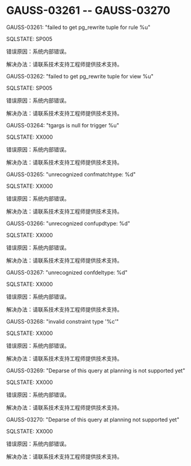 # GAUSS-03261 -- GAUSS-03270<a name="ZH-CN_TOPIC_0302073320"></a>

GAUSS-03261: "failed to get pg\_rewrite tuple for rule %u"

SQLSTATE: SP005

错误原因：系统内部错误。

解决办法：请联系技术支持工程师提供技术支持。

GAUSS-03262: "failed to get pg\_rewrite tuple for view %u"

SQLSTATE: SP005

错误原因：系统内部错误。

解决办法：请联系技术支持工程师提供技术支持。

GAUSS-03264: "tgargs is null for trigger %u"

SQLSTATE: XX000

错误原因：系统内部错误。

解决办法：请联系技术支持工程师提供技术支持。

GAUSS-03265: "unrecognized confmatchtype: %d"

SQLSTATE: XX000

错误原因：系统内部错误。

解决办法：请联系技术支持工程师提供技术支持。

GAUSS-03266: "unrecognized confupdtype: %d"

SQLSTATE: XX000

错误原因：系统内部错误。

解决办法：请联系技术支持工程师提供技术支持。

GAUSS-03267: "unrecognized confdeltype: %d"

SQLSTATE: XX000

错误原因：系统内部错误。

解决办法：请联系技术支持工程师提供技术支持。

GAUSS-03268: "invalid constraint type '%c'"

SQLSTATE: XX000

错误原因：系统内部错误。

解决办法：请联系技术支持工程师提供技术支持。

GAUSS-03269: "Deparse of this query at planning is not supported yet"

SQLSTATE: XX000

错误原因：系统内部错误。

解决办法：请联系技术支持工程师提供技术支持。

GAUSS-03270: "Deparse of this query at planning not supported yet"

SQLSTATE: XX000

错误原因：系统内部错误。

解决办法：请联系技术支持工程师提供技术支持。

